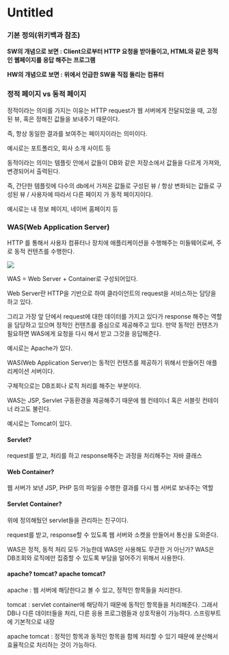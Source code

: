 # Untitled

### 기본 정의\(위키백과 참조\)

**SW의 개념으로 보면 : Client으로부터 HTTP 요청을 받아들이고, HTML와 같은 정적인 웹페이지를 응답 해주는 프로그램**

**HW의 개념으로 보면 : 위에서 언급한 SW을 직접 돌리는 컴퓨터**

### 정적 페이지 vs 동적 페이지

정적이라는 의미를 가지는 이유는 HTTP request가 웹 서버에게 전달되었을 때, 고정된 뷰, 혹은 정해진 값들을 보내주기 때문이다.

즉, 항상 동일한 결과를 보여주는 페이지이라는 의미이다.

예시로는 포트폴리오, 회사 소개 사이트 등

동적이라는 의미는 템플릿 안에서 값들이 DB와 같은 저장소에서 값들을 다르게 가져와, 변경되어서 출력된다.

즉, 간단한 템플릿에 다수의 db에서 가져온 값들로 구성된 뷰 / 항상 변화되는 값들로 구성된 뷰 / 사용자에 따라서 다른 페이지 가 동적 페이지이다.

예시로는 내 정보 페이지, 네이버 홈페이지 등

### WAS\(Web Application Server\)

HTTP 를 통해서 사용자 컴퓨터나 장치에 애플리케이션을 수행해주는 미들웨어로써, 주로 동적 컨텐츠를 수행한다.

![](https://konawiki.konai.com/download/attachments/192954653/webserver-vs-was1.png?version=1&modificationDate=1625716384000&api=v2)

WAS = Web Server + Container로 구성되어있다.

Web Server란 HTTP을 기반으로 하여 클라이언트의 request을 서비스하는 담당을 하고 있다.

그리고 가장 앞 단에서 request에 대한 데이터를 가지고 있다가 response 해주는 역할을 담당하고 있으며 정적인 컨텐츠를 중심으로 제공해주고 있다. 만약 동적인 컨텐츠가 필요하면 WAS에게 요청을 다시 해서 받고 그것을 응답해준다.

예시로는 Apache가 있다.

WAS\(Web Application Server\)는 동적인 컨텐츠를 제공하기 위해서 만들어진 애플리케이션 서버이다.

구체적으로는 DB조회나 로직 처리를 해주는 부분이다.

WAS는 JSP, Servlet 구동환경을 제공해주기 때문에 웹 컨테이너 혹은 서블릿 컨테이너 라고도 불린다.

예시로는 Tomcat이 있다.

#### Servlet?

request를 받고, 처리를 하고 response해주는 과정을 처리해주는 자바 클래스

#### Web Container?

웹 서버가 보낸 JSP, PHP 등의 파일을 수행한 결과를 다시 웹 서버로 보내주는 역할

#### Servlet Container?

위에 정의해뒀던 servlet들을 관리하는 친구이다.

request를 받고, response할 수 있도록 웹 서버와 소켓을 만들어서 통신을 도와준다.

WAS은 정적, 동적 처리 모두 가능한데 WAS만 사용해도 무관한 거 아닌가?  WAS은 DB조회와 로직에만 집중할 수 있도록 부담을 덜어주기 위해서 사용한다.

#### apache? tomcat? apache tomcat?

apache : 웹 서버에 해당한다고 볼 수 있고, 정적인 항목들을 처리한다. 

tomcat : servlet container에 해당하기 때문에 동적인 항목들을 처리해준다. 그래서 DB나 다른 데이터들을 처리, 다른 응용 프로그램들과 상호작용이 가능하다. 스프링부트에 기본적으로 내장 

apache tomcat : 정적인 항목과 동적인 항목을 함께 처리할 수 있기 때문에 분산해서 효율적으로 처리하는 것이 가능하다. 


